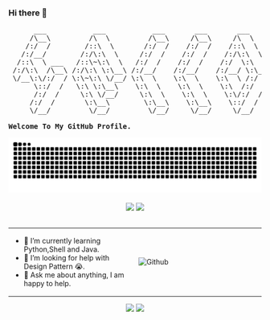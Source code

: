 ### Hi there 👋

<pre>
      ___           ___           ___       ___       ___     
     /\__\         /\  \         /\__\     /\__\     /\  \    
    /:/  /        /::\  \       /:/  /    /:/  /    /::\  \   
   /:/__/        /:/\:\  \     /:/  /    /:/  /    /:/\:\  \  
  /::\  \ ___   /::\~\:\  \   /:/  /    /:/  /    /:/  \:\  \ 
 /:/\:\  /\__\ /:/\:\ \:\__\ /:/__/    /:/__/    /:/__/ \:\__\
 \/__\:\/:/  / \:\~\:\ \/__/ \:\  \    \:\  \    \:\  \ /:/  /
      \::/  /   \:\ \:\__\    \:\  \    \:\  \    \:\  /:/  / 
      /:/  /     \:\ \/__/     \:\  \    \:\  \    \:\/:/  /  
     /:/  /       \:\__\        \:\__\    \:\__\    \::/  /   
     \/__/         \/__/         \/__/     \/__/     \/__/    

<strong>Welcome To My GitHub Profile.</strong>
</pre>

<div align="center">

  <!-- Snake Code Contribution Map 贪吃蛇代码贡献图 -->
  <picture>
    <source media="(prefers-color-scheme: dark)" srcset="https://raw.githubusercontent.com/arcsurge/arcsurge/output/github-contribution-grid-snake-dark.svg" />
    <source media="(prefers-color-scheme: light)" srcset="https://raw.githubusercontent.com/arcsurge/arcsurge/output/github-contribution-grid-snake.svg" />
    <img alt="github-snake" src="https://raw.githubusercontent.com/arcsurge/arcsurge/output/github-contribution-grid-snake.svg" />
  </picture>
  <br/><br/>

  <!-- GitHub 数据统计 -->
  <img height="137px" src="https://github-readme-stats.vercel.app/api?username=arcsurge&hide_title=true&show_icons=true&include_all_commits=true&line_height=21&theme=transparent" />
  <img height="137px" src="https://github-readme-stats.vercel.app/api/top-langs/?username=arcsurge&hide_title=true&layout=compact&langs_count=6&theme=transparent" />

</div>

<br/>
<table>
  <tr>
    <td>
      <ul>
        <li>🌱 I’m currently learning Python,Shell and Java.</li>
        <li>🤔 I’m looking for help with Design Pattern 😭.</li>
        <li>💬 Ask me about anything, I am happy to help.</li>
      </ul>
    </td>
    <td width="50%">
      <img alt="Github" src="https://raw.githubusercontent.com/onimur/.github/master/.resources/git-header.svg" />
    </td>
  </tr>
</table>

<div align="center">

  <!-- GitHub Activity Graph GitHub 活动图 -->
  <picture>
    <source media="(prefers-color-scheme: dark)" srcset="https://github-readme-activity-graph.vercel.app/graph?username=arcsurge&theme=xcode&bg_color=FF000000&hide_border=true" />
    <source media="(prefers-color-scheme: light)" srcset="https://github-readme-activity-graph.vercel.app/graph?username=arcsurge&theme=xcode&bg_color=FF000000&color=000000&hide_border=true" />
    <img src="https://github-readme-activity-graph.vercel.app/graph?username=arcsurge&theme=xcode&bg_color=FF000000&hide_border=true" />
  </picture>

  <img src="https://imgur.com/rilHVxA.png"/>

</div>
<!--
**arcsurge/arcsurge** is a ✨ _special_ ✨ repository because its `README.md` (this file) appears on your GitHub profile.

Here are some ideas to get you started:

- 🔭 I’m currently working on ...
- 🌱 I’m currently learning ...
- 👯 I’m looking to collaborate on ...
- 🤔 I’m looking for help with ...
- 💬 Ask me about ...
- 📫 How to reach me: ...
- 😄 Pronouns: ...
- ⚡ Fun fact: ...
-->
